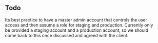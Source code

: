 
## Todo

Its best practice to have a master admin account that controls the user access and then assume a role for staging and production. Currently only be provided a staging account and a production account, so we should come back to this once discussed and agreed with the client.